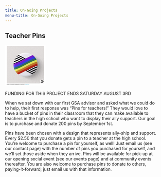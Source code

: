 ```yaml
---
title: On-Going Projects
menu-title: On-Going Projects
---
```


## Teacher Pins

![teacher pin design](/files/pin.png)

FUNDING FOR THIS PROJECT ENDS SATURDAY AUGUST 3RD

When we sat down with our first GSA advisor and asked what we could do to help, their first response was “Pins for teachers!” They would love to have a bucket of pins in their classroom that they can make available to teachers in the high school who want to display their ally support. Our goal is to purchase and donate 200 pins by September 1st. 

Pins have been chosen with a design that represents ally-ship and support. Every $2.50 that you donate gets a pin to a teacher at the high school. You’re welcome to purchase a pin for yourself, as well! Just email us (see our contact page) with the number of pins you purchased for yourself, and we’ll set those aside when they arrive. Pins will be available for pick-up at our opening social event (see our events page) and at community events thereafter. You are also welcome to purchase pins to donate to others, paying-it-forward; just email us with that information. 
